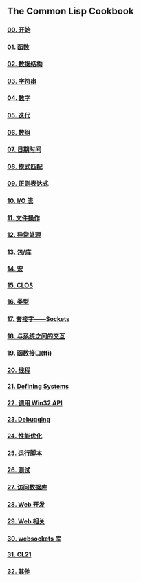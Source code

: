 ## The Common Lisp Cookbook

#### [00. 开始](zh-cn/00.getting-started.md)

#### [01. 函数](zh-cn/01.functions.md)

#### [02. 数据结构](zh-cn/02.data-structures.md)

#### [03. 字符串](zh-cn/03.strings.md)

#### [04. 数字](zh-cn/04.numbers.md)

#### [05. 迭代](zh-cn/05.iteration.md)

#### [06. 数组](zh-cn/06.array.md)

#### [07. 日期时间](zh-cn/07.dates-times.md)

#### [08. 模式匹配](zh-cn/08.pattern-matching.md)

#### [09. 正则表达式](zh-cn/09.regexp.md)

#### [10. I/O 流](zh-cn/10.io.md)

#### [11. 文件操作](zh-cn/11.files.md)

#### [12. 异常处理](zh-cn/12.error_handling.md)

#### [13. 包/库](zh-cn/13.packages.md)

#### [14. 宏](zh-cn/14.macros.md)

#### [15. CLOS](zh-cn/15.clos.md)

#### [16. 类型](zh-cn/16.type.md)

#### [17. 套接字——Sockets](zh-cn/17.sockets.md)

#### [18. 与系统之间的交互](zh-cn/18.os.md)

#### [19. 函数接口(ffi)](zh-cn/19.ffi.md)

#### [20. 线程](zh-cn/20.process.md)

#### [21. Defining Systems](zh-cn/21.systems.md)

#### [22. 调用 Win32 API](zh-cn/22.win32.md)

#### [23. Debugging](zh-cn/23.debugging.md)

#### [24. 性能优化](zh-cn/24.performance.md)

#### [25. 运行脚本](zh-cn/25.scripting.md)

#### [26. 测试](zh-cn/26.testing.md)

#### [27. 访问数据库](zh-cn/27.databases.md)

#### [28. Web 开发](zh-cn/28.web.md)

#### [29. Web 相关](zh-cn/29.web-scraping.md)

#### [30. websockets 库](zh-cn/30.websockets.md)

#### [31. CL21](zh-cn/31.cl21.md)

#### [32. 其他](zh-cn/32.misc.md)

